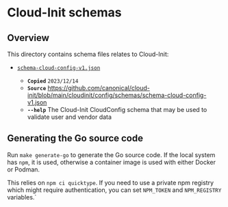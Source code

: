 # Cloud-Init schemas

## Overview

This directory contains schema files relates to Cloud-Init:

* [`schema-cloud-config-v1.json`](./schema-cloud-config-v1.json)

    * **`Copied`** `2023/12/14`
    * **`Source`** https://github.com/canonical/cloud-init/blob/main/cloudinit/config/schemas/schema-cloud-config-v1.json
    * **`--help`** The Cloud-Init CloudConfig schema that may be used to validate user and vendor data

## Generating the Go source code

Run `make generate-go` to generate the Go source code. If the local system has `npm`, it is used, otherwise a container image is used with either Docker or Podman.

This relies on `npm ci quicktype`. If you need to use a private npm registry which might require authentication,
you can set `NPM_TOKEN` and `NPM_REGISTRY` variables.`
